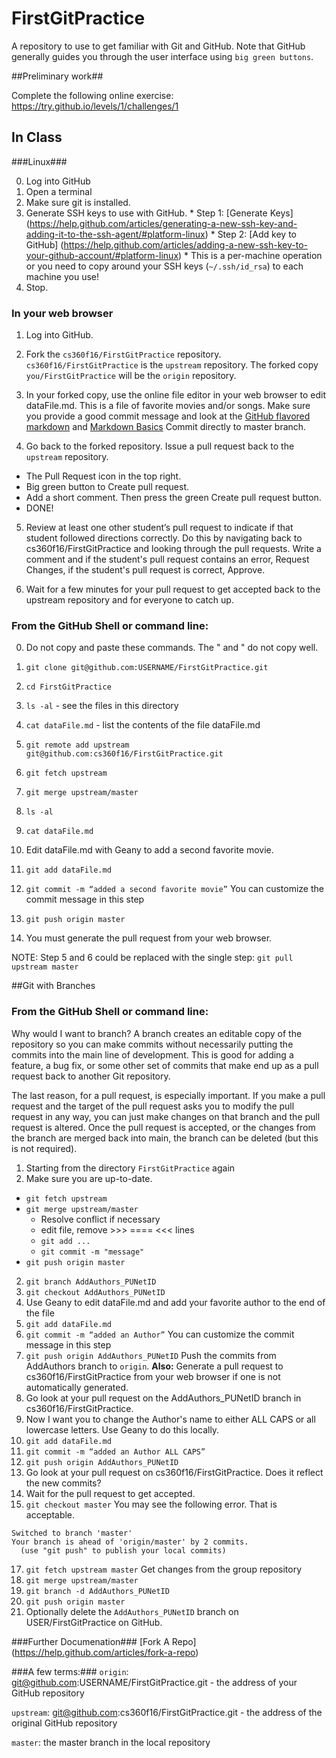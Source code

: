 FirstGitPractice
================

A repository to use to get familiar with Git and GitHub.  Note that GitHub generally guides you through the user interface using `big green buttons`.


##Preliminary work##

Complete the following online exercise: https://try.github.io/levels/1/challenges/1

## In Class ##

###Linux###

  0. Log into GitHub
  0. Open a terminal
  1. Make sure git is installed.
  2. Generate SSH keys to use with GitHub.
    * Step 1: [Generate Keys] (https://help.github.com/articles/generating-a-new-ssh-key-and-adding-it-to-the-ssh-agent/#platform-linux)
    * Step 2: [Add key to GitHub] (https://help.github.com/articles/adding-a-new-ssh-key-to-your-github-account/#platform-linux) 
    * This is a per-machine operation or you need to copy around your SSH keys (`~/.ssh/id_rsa`) to each machine you use!
  3. Stop.


### In your web browser ###
1. Log into GitHub.

2. Fork the `cs360f16/FirstGitPractice` repository.  `cs360f16/FirstGitPractice` is the `upstream` repository.  The forked copy `you/FirstGitPractice` will be the `origin` repository.

3. In your forked copy, use the online file editor in your web browser to edit dataFile.md.
This is a file of favorite movies and/or songs.  Make sure you provide a good commit message and look at the [GitHub flavored markdown](https://help.github.com/articles/github-flavored-markdown) and [Markdown Basics](https://help.github.com/articles/markdown-basics)  Commit directly to master branch.

4. Go back to the forked repository. Issue a pull request back to the `upstream`  repository.  
  * The Pull Request icon in the top right.  
  * Big green button to Create pull request.  
  * Add a short comment. Then press the green Create pull request button.
  * DONE!

5. Review at least one other student’s pull request to indicate if that student followed directions correctly.   Do this by navigating back to cs360f16/FirstGitPractice and looking through the pull requests.  Write a comment and if the student's pull request contains an error, Request Changes, if the student's pull request is correct, Approve.

6. Wait for a few minutes for your pull request to get accepted back to the upstream repository and for everyone to catch up.

### From the GitHub Shell or command line: ###
0. Do not copy and paste these commands.  The " and " do not copy well.

1. `git clone git@github.com:USERNAME/FirstGitPractice.git`

2. `cd FirstGitPractice`
  2. `ls -al` - see the files in this directory
  2. `cat dataFile.md` -  list the contents of the file dataFile.md
 

3. `git remote add upstream git@github.com:cs360f16/FirstGitPractice.git`

4. `git fetch upstream`

5. `git merge upstream/master`
  5. `ls -al`
  5. `cat dataFile.md`

6. Edit dataFile.md with Geany to add a second favorite movie.

7. `git add dataFile.md`

8. `git commit -m “added a second favorite movie”`
You can customize the commit message in this step

9. `git push origin master`

10. You must generate the pull request from your web browser.

NOTE: Step 5 and 6 could be replaced with the single step:
`git pull upstream master`


##Git with Branches

### From the GitHub Shell or command line: ###
Why would I want to branch?  A branch creates an editable copy of the repository so you can make commits without necessarily putting the commits into the main line of development.  This is good for adding a feature, a bug fix, or some other set of commits that make end up as a pull request back to another Git repository.  

The last reason, for a pull request, is especially important.  If you make a pull request and the target of the pull request asks you to modify the pull request in any way, you can just make changes on that branch and the pull request is altered.  Once the pull request is accepted, or the changes from the branch are merged back into main, the branch can be deleted (but this is not required).

1. Starting from the directory `FirstGitPractice` again
2. Make sure you are up-to-date.
  * `git fetch upstream`
  * `git merge upstream/master`
    * Resolve conflict if necessary
    * edit file, remove >>> ==== <<< lines
    * `git add ...`
    * `git commit -m "message" `
  * `git push origin master`
2. `git branch AddAuthors_PUNetID`
3. `git checkout AddAuthors_PUNetID`
4. Use Geany to edit dataFile.md and add your favorite author to the end of the file
5. `git add dataFile.md`
8. `git commit -m “added an Author”`
You can customize the commit message in this step
9. `git push origin AddAuthors_PUNetID` Push the commits from AddAuthors branch to `origin`.  **Also:** Generate a pull request to cs360f16/FirstGitPractice from your web browser if one is not automatically generated.
10. Go look at your pull request on the AddAuthors_PUNetID branch in cs360f16/FirstGitPractice.
11. Now I want you to change the Author's name to either ALL CAPS or all lowercase letters.  Use Geany to do this locally.
12. `git add dataFile.md`
13. `git commit -m “added an Author ALL CAPS”`
14. `git push origin AddAuthors_PUNetID`
15. Go look at your pull request on cs360f16/FirstGitPractice.  Does it reflect the new commits?  
16. Wait for the pull request to get accepted.
16. `git checkout master`  You may see the following error. That is acceptable.
```
Switched to branch 'master'
Your branch is ahead of 'origin/master' by 2 commits.
  (use "git push" to publish your local commits)
```
17. `git fetch upstream master` Get changes from the group repository
18. `git merge upstream/master`
18. `git branch -d AddAuthors_PUNetID`
19. `git push origin master`
20. Optionally delete the `AddAuthors_PUNetID` branch on USER/FirstGitPractice on GitHub.


###Further Documenation###
[Fork A Repo] (https://help.github.com/articles/fork-a-repo)

###A few terms:###
`origin`: git@github.com:USERNAME/FirstGitPractice.git - the address of your GitHub repository

`upstream`: git@github.com:cs360f16/FirstGitPractice.git - the address of the original GitHub repository

`master`: the master branch in the local repository

